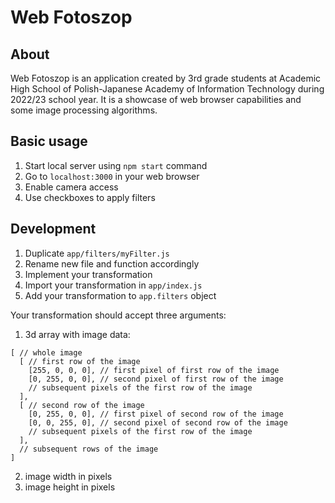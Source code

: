 # Web Fotoszop

## About

<!---description_start-->

Web Fotoszop is an application created by 3rd grade students at Academic High School of Polish-Japanese Academy of Information Technology during 2022/23 school year. It is a showcase of web browser capabilities and some image processing algorithms.

<!---description_end-->

## Basic usage

1. Start local server using `npm start` command
2. Go to `localhost:3000` in your web browser
3. Enable camera access
4. Use checkboxes to apply filters

## Development

1. Duplicate `app/filters/myFilter.js`
2. Rename new file and function accordingly
3. Implement your transformation
4. Import your transformation in `app/index.js`
5. Add your transformation to `app.filters` object

Your transformation should accept three arguments:

1. 3d array with image data:

```
[ // whole image
  [ // first row of the image
    [255, 0, 0, 0], // first pixel of first row of the image
    [0, 255, 0, 0], // second pixel of first row of the image
    // subsequent pixels of the first row of the image
  ],
  [ // second row of the image
    [0, 255, 0, 0], // first pixel of second row of the image
    [0, 0, 255, 0], // second pixel of second row of the image
    // subsequent pixels of the first row of the image
  ],
  // subsequent rows of the image
]
```

2. image width in pixels
3. image height in pixels
